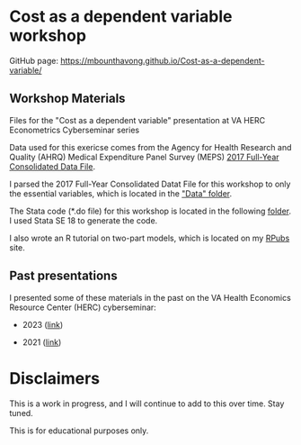 # Cost as a dependent variable workshop
GitHub page: https://mbounthavong.github.io/Cost-as-a-dependent-variable/

## Workshop Materials
Files for the "Cost as a dependent variable" presentation at VA HERC Econometrics Cyberseminar series

Data used for this exericse comes from the Agency for Health Research and Quality (AHRQ) Medical Expenditure Panel Survey (MEPS) [2017 Full-Year Consolidated Data File](https://meps.ahrq.gov/mepsweb/data_stats/download_data_files_detail.jsp?cboPufNumber=HC-201). 

I parsed the 2017 Full-Year Consolidated Datat File for this workshop to only the essential variables, which is located in the ["Data" folder](https://github.com/mbounthavong/Cost-as-a-dependent-variable/tree/main/Data).

The Stata code (*.do file) for this workshop is located in the following [folder](https://github.com/mbounthavong/Cost-as-a-dependent-variable/tree/main/Stata%20Do%20file). I used Stata SE 18 to generate the code.

I also wrote an R tutorial on two-part models, which is located on my [RPubs](https://rpubs.com/mbounthavong/two-part-model-in-r) site.

## Past presentations
I presented some of these materials in the past on the VA Health Economics Resource Center (HERC) cyberseminar:

  * 2023 ([link](https://www.hsrd.research.va.gov/for_researchers/cyber_seminars/archives/video_archive.cfm?SessionID=6337))

  * 2021 ([link](https://www.hsrd.research.va.gov/for_researchers/cyber_seminars/archives/video_archive.cfm?SessionID=3907))


# Disclaimers
This is a work in progress, and I will continue to add to this over time. Stay tuned. 

This is for educational purposes only. 
